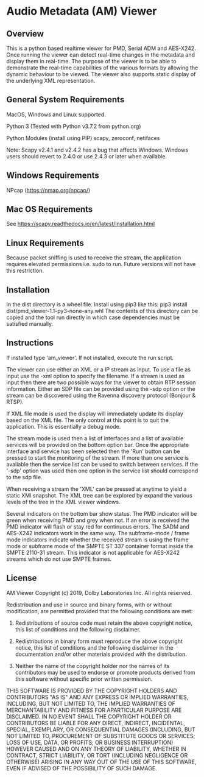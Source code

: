 # Audio Metadata (AM) Viewer


## Overview

This is a python based realtime viewer for PMD, Serial ADM and AES-X242. Once running the viewer can detect real-time changes in the metadata and display them in real-time. The purpose of the viewer is to be able to demonstrate the real-time capabilities of the various formats by allowing the dynamic behaviour to be viewed. The viewer also supports static display of the underlying XML representation.

## General System Requirements

MacOS, Windows and Linux supported.

Python 3 (Tested with Python v3.7.2 from python.org)

Python Modules (install using PIP)
scapy, zeroconf, netifaces

Note: Scapy v2.4.1 and v2.4.2 has a bug that affects Windows. Windows users should revert to 2.4.0 or use 2.4.3 or later when available.

## Windows Requirements

NPcap (https://nmap.org/npcap/)

## Mac OS Requirements

See https://scapy.readthedocs.io/en/latest/installation.html

## Linux Requirements

Because packet sniffing is used to receive the stream, the application requires elevated permissions i.e. sudo to run. Future versions will not have this restriction.

## Installation


In the dist directory is a wheel file. Install using pip3 like this: pip3 install dist/pmd_viewer-1.1-py3-none-any.whl
The contents of this directory can be copied and the tool run directly in which case dependencies must be satisfied manually.

## Instructions

If installed type 'am_viewer'. If not installed, execute the run script.

The viewer can use either an XML or a IP stream as input. To use a file as input use the -xml option to specify the filename. If a stream is used as input then there are two possible ways for the viewer to obtain RTP session information. Either an SDP file can be provided using the -sdp option or the stream can be discovered using the Ravenna discovery protocol (Bonjour & RTSP).

If XML file mode is used the display will immediately update its display based on the XML file. The only control at this point is to quit the application. This is essentially a debug mode.

The stream mode is used then a list of interfaces and a list of available services will be provided on the bottom option bar. Once the appropriate interface and service has been selected then the 'Run' button can be pressed to start the monitoring of the stream. If more than one service is available then the service list can be used to switch between services. If the '-sdp' option was used then one option in the service list should correspond to the sdp file.

When receiving a stream the 'XML' can be pressed at anytime to yield a static XMl snapshot. The XML tree can be explored by expand the various levels of the tree in the XML viewer windows.

Several indicators on the bottom bar show status. The PMD indicator will be green when receiving PMD and grey when not. If an error is received the PMD indicator will flash or stay red for continuous errors. The SADM and AES-X242 indicators work in the same way. The subframe-mode / frame mode indicators indicate whether the received stream is using the frame mode or subframe mode of the SMPTE ST 337 container format inside the SMPTE 2110-31 stream. This indicator is not applicable for AES-X242 streams which do not use SMPTE frames.

## License

 AM Viewer
 Copyright (c) 2019, Dolby Laboratories Inc.
 All rights reserved.
 
 Redistribution and use in source and binary forms, with or without modification, are permitted
 provided that the following conditions are met:
 
 1. Redistributions of source code must retain the above copyright notice,
 this list of conditions and the following disclaimer.
    
 2. Redistributions in binary form must reproduce the above copyright notice, this list of conditions
    and the following disclaimer in the documentation and/or other materials provided with the distribution.
    
 3. Neither the name of the copyright holder nor the names of its contributors may be used to endorse or
    promote products derived from this software without specific prior written permission.
 
 THIS SOFTWARE IS PROVIDED BY THE COPYRIGHT HOLDERS AND CONTRIBUTORS "AS IS" AND ANY EXPRESS OR IMPLIED WARRANTIES, INCLUDING, BUT NOT LIMITED TO, THE IMPLIED WARRANTIES OF MERCHANTABILITY AND FITNESS FOR APARTICULAR PURPOSE ARE DISCLAIMED. IN NO EVENT SHALL THE COPYRIGHT HOLDER OR CONTRIBUTORS BE LIABLE FOR ANY DIRECT, INDIRECT, INCIDENTAL, SPECIAL, EXEMPLARY, OR CONSEQUENTIAL DAMAGES (INCLUDING, BUT NOT LIMITED TO, PROCUREMENT OF SUBSTITUTE GOODS OR SERVICES; LOSS OF USE, DATA, OR PROFITS; OR BUSINESS INTERRUPTION) HOWEVER CAUSED AND ON ANY THEORY OF LIABILITY, WHETHER IN CONTRACT, STRICT LIABILITY, OR TORT (INCLUDING NEGLIGENCE OR OTHERWISE) ARISING IN ANY WAY OUT OF THE USE OF THIS SOFTWARE, EVEN IF ADVISED OF THE POSSIBILITY OF SUCH DAMAGE.
